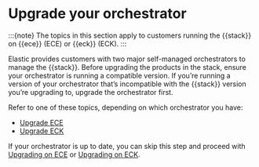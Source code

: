 # Upgrade your orchestrator

:::{note}
The topics in this section apply to customers running the {{stack}} on {{ece}} (ECE) or {{eck}} (ECK). 
:::

Elastic provides customers with two major self-managed orchestrators to manage the {{stack}}. Before upgrading the products in the stack, ensure your orchestrator is running a compatible version. If you’re running a version of your orchestrator that’s incompatible with the {{stack}} version you’re upgrading to, upgrade the orchestrator first. 

Refer to one of these topics, depending on which orchestrator you have: 

* [Upgrade ECE](/deploy-manage/upgrade/orchestrator/upgrade-cloud-enterprise.md)
* [Upgrade ECK](/deploy-manage/upgrade/orchestrator/upgrade-cloud-on-k8s.md)

If your orchestrator is up to date, you can skip this step and proceed with [Upgrading on ECE](/deploy-manage/upgrade/deployment-or-cluster/upgrade-on-ece.md) or [Upgrading on ECK](/deploy-manage/upgrade/deployment-or-cluster/upgrade-on-eck.md). 
